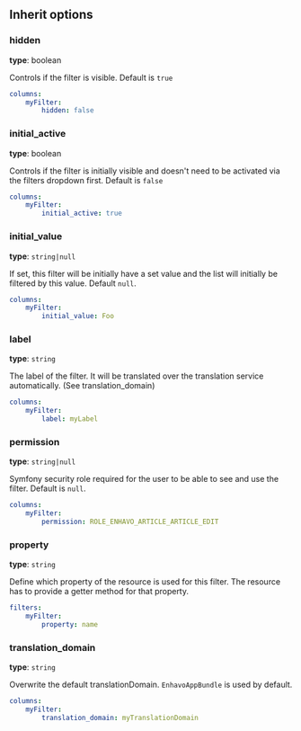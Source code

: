 ## Inherit options

### hidden

**type**: boolean

Controls if the filter is visible. Default is `true`

```yaml
columns:
    myFilter:
        hidden: false
```

### initial_active

**type**: boolean

Controls if the filter is initially visible and doesn\'t need to be
activated via the filters dropdown first. Default is `false`

``` yaml
columns:
    myFilter:
        initial_active: true
```

### initial_value

**type**: `string|null`

If set, this filter will be initially have a set value and the list will
initially be filtered by this value. Default `null`.

``` yaml
columns:
    myFilter:
        initial_value: Foo
```

### label

**type**: `string`

The label of the filter. It will be translated over the translation
service automatically. (See translation_domain)

```yaml
columns:
    myFilter:
        label: myLabel
```

### permission

**type**: `string|null`

Symfony security role required for the user to be able to see and use
the filter. Default is `null`.

``` yaml
columns:
    myFilter:
        permission: ROLE_ENHAVO_ARTICLE_ARTICLE_EDIT
```

### property

**type**: `string`

Define which property of the resource is used for this filter. The
resource has to provide a getter method for that property.

``` yaml
filters:
    myFilter:
        property: name
```

### translation_domain

**type**: `string`

Overwrite the default translationDomain. `EnhavoAppBundle` is used by
default.

```yaml
columns:
    myFilter:
        translation_domain: myTranslationDomain
```
